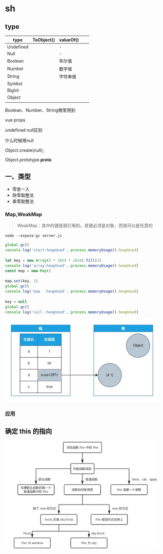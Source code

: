 # sh

## type

| type      | ToObject() | valueOf() |      |      |
| --------- | ---------- | --------- | ---- | ---- |
| Undefined |            | -         |      |      |
| Null      |            | -         |      |      |
| Boolean   |            | 布尔值    |      |      |
| Number    |            | 数字值    |      |      |
| String    |            | 字符串值  |      |      |
| Symbol    |            |           |      |      |
| BigInt    |            |           |      |      |
| Object    |            |           |      |      |
|           |            |           |      |      |

Boolean、Number、String哪里用到

vue props

undefined null区别

什么时候用null

*Object*.create(null);

Object.prototype.__proto__

## 一、类型

- 零舍一入
- 除零取整法
- 乘零取整法

### Map,WeakMap

> WeakMap：其中的键是弱引用的。其键必须是对象，而值可以是任意的

`node --expose-gc server.js`

```js
global.gc()
console.log('start:heapUsed', process.memoryUsage().heapUsed)

let key = new Array(5 * 1024 * 1024).fill(1)
console.log('array:heapUsed', process.memoryUsage().heapUsed)
const map = new Map()

map.set(key, 1)
global.gc()
console.log('map  :heapUsed', process.memoryUsage().heapUsed)

key = null
global.gc()
console.log('null :heapUsed', process.memoryUsage().heapUsed)
```

![img](./images/stack.jpg)

### 应用

## 确定 this 的指向

![img](./images/2019-03-19-01.png)
